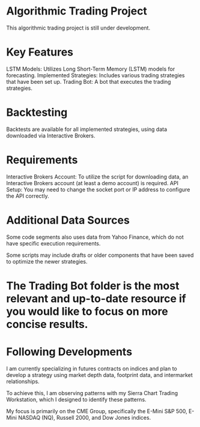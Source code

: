 
# Algorithmic Trading Project
This algorithmic trading project is still under development.

# Key Features
LSTM Models: Utilizes Long Short-Term Memory (LSTM) models for forecasting.
Implemented Strategies: Includes various trading strategies that have been set up.
Trading Bot: A bot that executes the trading strategies.
# Backtesting
Backtests are available for all implemented strategies, using data downloaded via Interactive Brokers.
# Requirements
Interactive Brokers Account: To utilize the script for downloading data, an Interactive Brokers account (at least a demo account) is required.
API Setup: You may need to change the socket port or IP address to configure the API correctly.
# Additional Data Sources
Some code segments also uses data from Yahoo Finance, which do not have specific execution requirements.

Some scripts may include drafts or older components that have been saved to optimize the newer strategies.

# The Trading Bot folder is the most relevant and up-to-date resource if you would like to focus on more concise results.

# Following Developments
I am currently specializing in futures contracts on indices and plan to develop a strategy using market depth data, footprint data, and intermarket relationships.

To achieve this, I am observing patterns with my Sierra Chart Trading Workstation, which I designed to identify these patterns.

My focus is primarily on the CME Group, specifically the E-Mini S&P 500, E-Mini NASDAQ (NQ), Russell 2000, and Dow Jones indices.